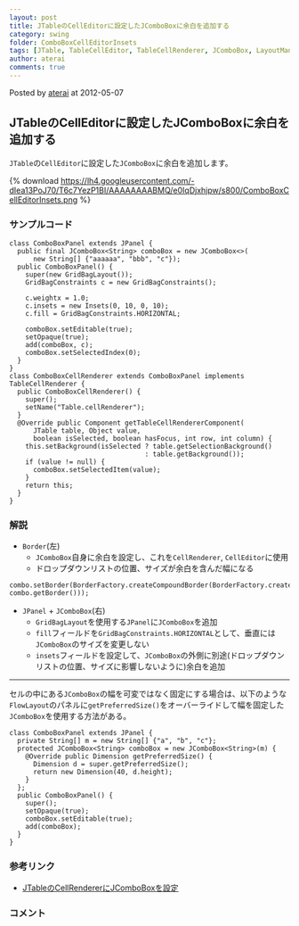 ```yaml
---
layout: post
title: JTableのCellEditorに設定したJComboBoxに余白を追加する
category: swing
folder: ComboBoxCellEditorInsets
tags: [JTable, TableCellEditor, TableCellRenderer, JComboBox, LayoutManager]
author: aterai
comments: true
---
```


Posted by [aterai](http://terai.xrea.jp/aterai.html) at 2012-05-07

## JTableのCellEditorに設定したJComboBoxに余白を追加する
`JTable`の`CellEditor`に設定した`JComboBox`に余白を追加します。

{% download https://lh4.googleusercontent.com/-dIea13PoJ70/T6c7YezP1BI/AAAAAAAABMQ/e0IqDjxhjpw/s800/ComboBoxCellEditorInsets.png %}

### サンプルコード
<pre class="prettyprint"><code>class ComboBoxPanel extends JPanel {
  public final JComboBox&lt;String&gt; comboBox = new JComboBox&lt;&gt;(
      new String[] {"aaaaaa", "bbb", "c"});
  public ComboBoxPanel() {
    super(new GridBagLayout());
    GridBagConstraints c = new GridBagConstraints();

    c.weightx = 1.0;
    c.insets = new Insets(0, 10, 0, 10);
    c.fill = GridBagConstraints.HORIZONTAL;

    comboBox.setEditable(true);
    setOpaque(true);
    add(comboBox, c);
    comboBox.setSelectedIndex(0);
  }
}
class ComboBoxCellRenderer extends ComboBoxPanel implements TableCellRenderer {
  public ComboBoxCellRenderer() {
    super();
    setName("Table.cellRenderer");
  }
  @Override public Component getTableCellRendererComponent(
      JTable table, Object value,
      boolean isSelected, boolean hasFocus, int row, int column) {
    this.setBackground(isSelected ? table.getSelectionBackground()
                                  : table.getBackground());
    if (value != null) {
      comboBox.setSelectedItem(value);
    }
    return this;
  }
}
</code></pre>

### 解説
- `Border`(左)
    - `JComboBox`自身に余白を設定し、これを`CellRenderer`, `CellEditor`に使用
    - ドロップダウンリストの位置、サイズが余白を含んだ幅になる

<!-- dummy comment line for breaking list -->

<pre class="prettyprint"><code>combo.setBorder(BorderFactory.createCompoundBorder(BorderFactory.createEmptyBorder(8,10,8,10), combo.getBorder()));
</code></pre>

- `JPanel` + `JComboBox`(右)
    - `GridBagLayout`を使用する`JPanel`に`JComboBox`を追加
    - `fill`フィールドを`GridBagConstraints.HORIZONTAL`として、垂直には`JComboBox`のサイズを変更しない
    - `insets`フィールドを設定して、`JComboBox`の外側に別途(ドロップダウンリストの位置、サイズに影響しないように)余白を追加

<!-- dummy comment line for breaking list -->

- - - -
セルの中にある`JComboBox`の幅を可変ではなく固定にする場合は、以下のような`FlowLayout`のパネルに`getPreferredSize()`をオーバーライドして幅を固定した`JComboBox`を使用する方法がある。

<pre class="prettyprint"><code>class ComboBoxPanel extends JPanel {
  private String[] m = new String[] {"a", "b", "c"};
  protected JComboBox&lt;String&gt; comboBox = new JComboBox&lt;String&gt;(m) {
    @Override public Dimension getPreferredSize() {
      Dimension d = super.getPreferredSize();
      return new Dimension(40, d.height);
    }
  };
  public ComboBoxPanel() {
    super();
    setOpaque(true);
    comboBox.setEditable(true);
    add(comboBox);
  }
}
</code></pre>

### 参考リンク
- [JTableのCellRendererにJComboBoxを設定](http://terai.xrea.jp/Swing/ComboCellRenderer.html)

<!-- dummy comment line for breaking list -->

### コメント
